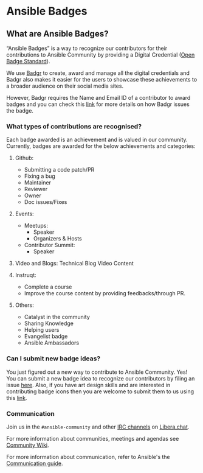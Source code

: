 # Ansible Badges

## What are Ansible Badges?

“Ansible Badges” is a way to recognize our contributors for their contributions to Ansible Community by providing a Digital Credential ([Open Badge Standard](https://support.badgr.com/en/knowledge/what-are-open-badges)).

We use [Badgr](https://info.badgr.com/) to create, award and manage all the
digital credentials and Badgr also makes it easier for the users to showcase these achievements to a broader audience on their social media sites.

However, Badgr requires the Name and Email ID of a contributor to award badges and you can check this [link](https://support.badgr.com/en/knowledge/manually-awarding-badges-in-badgr) for more details on how Badgr issues the badge.

### What types of contributions are recognised?

Each badge awarded is an achievement and is valued in our community. Currently, badges are awarded for the below achievements and categories:

1. Github:
    - Submitting a code patch/PR
    - Fixing a bug
    - Maintainer
    - Reviewer
    - Owner
    - Doc issues/Fixes

2. Events:
    - Meetups:
        - Speaker
        - Organizers & Hosts
    - Contributor Summit:
        - Speaker

3. Video and Blogs:
    Technical Blog
    Video Content

4. Instruqt:
    - Complete a course
    - Improve the course content by providing feedbacks/through PR.

5. Others:
    - Catalyst in the community
    - Sharing Knowledge
    - Helping users
    - Evangelist badge
    - Ansible Ambassadors 

### Can I submit new badge ideas?

You just figured out a new way to contribute to Ansible Community. Yes! You can submit a new badge idea to recognize our contributors by filing an issue [here](https://github.com/ansible-community/ansible-badges/issues/new). Also, if you have art design skills and are interested in contributing badge icons then you are welcome to submit them to us using this [link](https://github.com/ansible-community/ansible-badges/issues/new).


### Communication

Join us in the `#ansible-community` and other [IRC channels](https://docs.ansible.com/ansible/devel/community/communication.html#irc-channels) on [Libera.chat](https://libera.chat).

For more information about communities, meetings and agendas see [Community Wiki](https://github.com/ansible/community/wiki/Community).

For more information about communication, refer to Ansible's the [Communication guide](https://docs.ansible.com/ansible/devel/community/communication.html).
